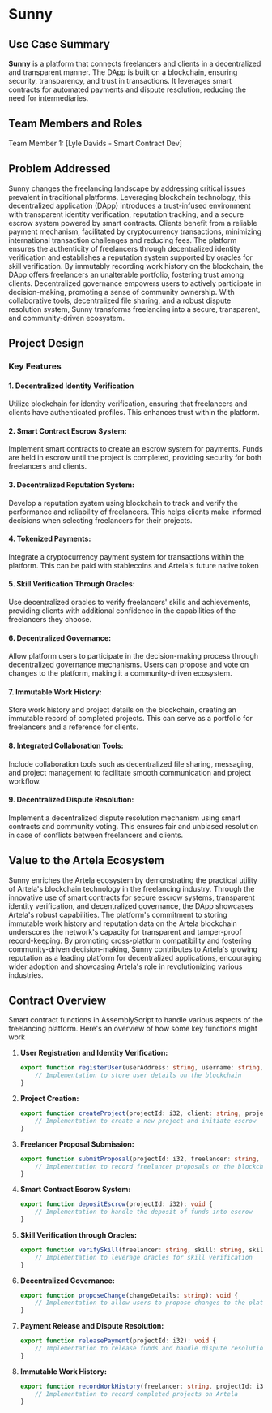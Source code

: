 # Sunny
## Use Case Summary
**Sunny** is a platform that connects freelancers and clients in a decentralized and transparent manner. The DApp is built on a blockchain, ensuring security, transparency, and trust in transactions. It leverages smart contracts for automated payments and dispute resolution, reducing the need for intermediaries.

## Team Members and Roles
Team Member 1: [Lyle Davids - Smart Contract Dev]

## Problem Addressed
Sunny changes the freelancing landscape by addressing critical issues prevalent in traditional platforms. Leveraging blockchain technology, this decentralized application (DApp) introduces a trust-infused environment with transparent identity verification, reputation tracking, and a secure escrow system powered by smart contracts. Clients benefit from a reliable payment mechanism, facilitated by cryptocurrency transactions, minimizing international transaction challenges and reducing fees. The platform ensures the authenticity of freelancers through decentralized identity verification and establishes a reputation system supported by oracles for skill verification. By immutably recording work history on the blockchain, the DApp offers freelancers an unalterable portfolio, fostering trust among clients. Decentralized governance empowers users to actively participate in decision-making, promoting a sense of community ownership. With collaborative tools, decentralized file sharing, and a robust dispute resolution system, Sunny transforms freelancing into a secure, transparent, and community-driven ecosystem.


## Project Design

### Key Features

#### 1. Decentralized Identity Verification

Utilize blockchain for identity verification, ensuring that freelancers and clients have authenticated profiles. This enhances trust within the platform.

  

#### 2. Smart Contract Escrow System:

Implement smart contracts to create an escrow system for payments. Funds are held in escrow until the project is completed, providing security for both freelancers and clients.

  

#### 3. Decentralized Reputation System:
Develop a reputation system using blockchain to track and verify the performance and reliability of freelancers. This helps clients make informed decisions when selecting freelancers for their projects.





#### 4. Tokenized Payments:
Integrate a cryptocurrency payment system for transactions within the platform. This can be paid with stablecoins and Artela's future native token



#### 5. Skill Verification Through Oracles:
Use decentralized oracles to verify freelancers' skills and achievements, providing clients with additional confidence in the capabilities of the freelancers they choose.



#### 6. Decentralized Governance:

Allow platform users to participate in the decision-making process through decentralized governance mechanisms. Users can propose and vote on changes to the platform, making it a community-driven ecosystem.


#### 7. Immutable Work History:
Store work history and project details on the blockchain, creating an immutable record of completed projects. This can serve as a portfolio for freelancers and a reference for clients.



#### 8. Integrated Collaboration Tools:
Include collaboration tools such as decentralized file sharing, messaging, and project management to facilitate smooth communication and project workflow.

#### 9. Decentralized Dispute Resolution:
Implement a decentralized dispute resolution mechanism using smart contracts and community voting. This ensures fair and unbiased resolution in case of conflicts between freelancers and clients.





## Value to the Artela Ecosystem
Sunny enriches the Artela ecosystem by demonstrating the practical utility of Artela's blockchain technology in the freelancing industry. Through the innovative use of smart contracts for secure escrow systems, transparent identity verification, and decentralized governance, the DApp showcases Artela's robust capabilities. The platform's commitment to storing immutable work history and reputation data on the Artela blockchain underscores the network's capacity for transparent and tamper-proof record-keeping. By promoting cross-platform compatibility and fostering community-driven decision-making, Sunny contributes to Artela's growing reputation as a leading platform for decentralized applications, encouraging wider adoption and showcasing Artela's role in revolutionizing various industries.


## Contract Overview
Smart contract functions in AssemblyScript to  handle various aspects of the freelancing platform. Here's an overview of how some key functions might work

1. **User Registration and Identity Verification:**
   ```typescript
   export function registerUser(userAddress: string, username: string, identityHash: string): void {
       // Implementation to store user details on the blockchain
   }
   ```

2. **Project Creation:**
   ```typescript
   export function createProject(projectId: i32, client: string, projectDetails: string, budget: i32): void {
       // Implementation to create a new project and initiate escrow
   }
   ```

3. **Freelancer Proposal Submission:**
   ```typescript
   export function submitProposal(projectId: i32, freelancer: string, proposalDetails: string): void {
       // Implementation to record freelancer proposals on the blockchain
   }
   ```

4. **Smart Contract Escrow System:**
   ```typescript
   export function depositEscrow(projectId: i32): void {
       // Implementation to handle the deposit of funds into escrow
   }
   ```

5. **Skill Verification through Oracles:**
   ```typescript
   export function verifySkill(freelancer: string, skill: string, skillScore: i32): void {
       // Implementation to leverage oracles for skill verification
   }
   ```

6. **Decentralized Governance:**
   ```typescript
   export function proposeChange(changeDetails: string): void {
       // Implementation to allow users to propose changes to the platform
   }
   ```

7. **Payment Release and Dispute Resolution:**
   ```typescript
   export function releasePayment(projectId: i32): void {
       // Implementation to release funds and handle dispute resolution
   }
   ```

8. **Immutable Work History:**
   ```typescript
   export function recordWorkHistory(freelancer: string, projectId: i32, projectDetails: string, successful: bool): void {
       // Implementation to record completed projects on Artela
   }
   ```
